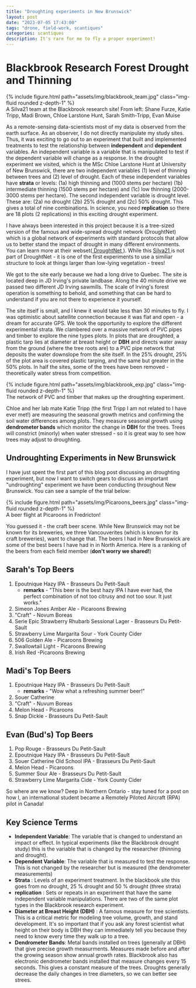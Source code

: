 ```yaml
---
title: "Droughting experiments in New Brunswick"
layout: post
date: "2023-07-05 17:43:00"
tags: "drone, field-work, scantiques"
categories: scantiques
description: It's rare for me to fly a proper experiment!
---
```


# Blackbrook Research Forest Drought and Thinning

</div>
<div class="row mt-3">
    <div class="col-sm mt-3 mt-md-0">
        {% include figure.html path="assets/img/blackbrook_team.jpg" class="img-fluid rounded z-depth-1" %}
    </div>
</div>
<div class="caption">
    A Silva21 team at the Blackbrook research site! From left: Shane Furze, Katie Tripp, Madi Brown, Chloe Larstone Hunt, Sarah Smith-Tripp, Evan Muise
</div>

As a remote-sensing data-scientists most of my data is observed from the earth surface. As an observer, I do not directly manipulate my study sites. Thus, it was exciting to go out to an experiment that built and implemented treatments to test the relationship between **independent** and **dependent** variables. An independent variable is a variable that is manipulated to test if the dependent variable will change as a response. In the drought experiment we visited, which is the MSc Chloe Larstone Hunt at University of New Brunswick, there are two independent variables (1) level of thinning between trees and (2) level of drought. Each of these independent variables have **strata** or levels: (1a) high thinning and (1000 stems per hectare) (1b) intermediate thinning (1500 stems per hectare) and (1c) low thinning (2000-3000 stems per hectare). The second independent variable is drought level. These are: (2a) no drought (2b) 25% drought and (2c) 50% drought. This gives a total of nine combinations. In science, you need **replication** so there are 18 plots (2 replications) in this exciting drought experiment.

I have always been interested in this project because it is a tree-sized version of the famous and wide-spread drought network (DroughtNet) which is a global network of experiments with standard protocols that allow us to better stand the impact of drought in many different environments. You can learn more at their webset(<a href="https://droughtnet.weebly.com/"> DroughtNet </a>). While this  <a href="https://www.silva21.com/projects/rainfall-exclusion-experiment%3A-the-effect-of-thinning?lang=en"> Silva21 </a> is not part of DroughtNet - it is one of the first experiments to use a similiar structure to look at things larger than low-lying vegetation - trees!

We got to the site early because we had a long drive to Quebec. The site is located deep in JD Irving's private landbase. Along the 40 minute drive we passed two different JD Irving sawmills. The scale of Irving's forest operation is something to behold, and something that can be hard to understand if you are not there to experience it yourself.

The site itself is small, and I knew it would take less than 30 minutes to fly. I was optimistic about satellite connection because it was flat and open - a dream for accurate GPS. We took the opportunity to explore the different experimental strata. We clambered over a massive network of PVC pipes and timber to explore the nine types plots. In plots that are droughted, a plastic tarp  lies at diameter at breast height or **DBH** and directs water away from the ground (where the tree roots are) to a PVC pipe network that deposits the water downslope from the site itself. In the 25% drought, 25% of the plot area is covered plastic tarping, and the same but greater in the 50% plots. In half the sites, some of the trees have been removed - theoretically water stress from competition.

<div class="row mt-3">
    <div class="col-sm mt-3 mt-md-0">
        {% include figure.html path="assets/img/blackbrook_exp.jpg" class="img-fluid rounded z-depth-1" %}
    </div>
</div>
<div class="caption">
    The network of PVC and timber that makes up the droughting experiment. 
</div>

Chloe and her lab mate Katie Tripp (the first Tripp I am not related to I have ever met!) are measuring the seasonal growth metrics and confirming the soil water differences among plots. They measure seasonal growth using **dendrometer bands** which monitor the change in **DBH** for the trees. Trees will constrict (minorly) when water stressed - so it is great way to see how trees may adjust to droughting.

## Undroughting Experiments in New Brunswick

I have just spent the first part of this blog post discussing an droughting experiment, but now I want to switch gears to discuss an important "undroughting" experiment we have been conducting throughout New Brunswick. You can see a sample of the trial below:

<div class="row mt-3">
    <div class="col-sm mt-3 mt-md-0">
        {% include figure.html path="assets/img/Picaroons_beers.jpg" class="img-fluid rounded z-depth-1" %}
    </div>
</div>
<div class="caption">
    A beer flight at Picaroons in Fredricton! 
</div>

You guessed it - the craft beer scene. While New Brunswick may not be known for its breweries, we three Vancouverites (which is known for its craft breweries), want to change that. The beers I had in New Brunswick are some of the best beers I have had in in North America. Here is a ranking of the beers from each field member (**don't worry we shared!**)
## Sarah's Top Beers

1.  Epoutnique Hazy IPA - Brasseurs Du Petit-Sault
    -   **remarks** - "This beer is the best hazy IPA I have ever had, the perfect combination of not too citrusy and not too sour. It just works."
2.  Simeon Jones Amber Ale - Picaroons Brewing
3.  "Craft" - Novum Boreas
4.  Serie Epic Strawberry Rhubarb Sessional Lager - Brasseurs Du Petit-Sault
5.  Strawberry Lime Margarita Sour - York County Cider
6.  506 Golden Ale - Picaroons Brewing
7.  Swallowtail Light - Picaroons Brewing
8.  Irish Red -Picaroons Brewing

## Madi's Top Beers

1.  Epoutnique Hazy IPA - Brasseurs Du Petit-Sault
    -   **remarks** - "Wow what a refreshing summer beer!"
2.  Souer Catherine
3.  "Craft" - Nuvum Boreas
4.  Melon Head - Picaroons
5.  Snap Dickie - Brasseurs Du Petit-Sault

## Evan (Bud's) Top Beers

1.  Pop Rouge - Brasseurs Du Petit-Sault
2.  Epoutnique Hazy IPA - Brasseurs Du Petit-Sault
3.  Souer Catherine Old School IPA - Brasseurs Du Petit-Sault
4.  Melon Head - Picaroons
5.  Summer Sour Ale - Brasseurs Du Petit-Sault
6.  Strawberry Lime Margarita Cide - York County Cider

So where are we know? Deep in Northern Ontario - stay tuned for a post on how I, an international student became a Remotely Piloted Aircraft (RPA) pilot in Canada! 

## Key Science Terms

-   **Independent Variable**: The variable that is changed to understand an impact or effect. In typical experiments (like the Blackbrook drought study) this is the variable that is changed by the researcher (thinning and drought).
-   **Dependent Variable**: The variable that is measured to test the response. This is not changed by the researcher but is measured (the dendrometer measurements)
-   **Strata** : Levels of an experiment treatment. In the blackbook site this goes from no drought, 25 % drought and 50 % drought (three strata)
-   **replication** : Sets or repeats in an experiment that have the same independent variable manipulations. There are two of the same plot types in the Blackbrook research experiment.
-   **Diameter at Breast Height (DBH)** : A famous measure for tree scientists. This is a critical metric for modeling tree volume, growth, and stand development. It's so important that if you ask any forest scientist what height on their body is DBH they can immediately tell you because they need to know every time they walk up to a tree.
-   **Dendrometer Bands**: Metal bands installed on trees (generally at DBH) that give precise growth measurments. Measures made before and after the growing season show annual growth rates. Blackbrook also has electronic dendrometer bands installed that measure changes every 15 seconds. This gives a constant measure of the trees. Droughts generally decrease the daily changes in tree diameters, so we can better see strees. 
